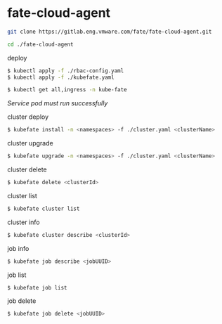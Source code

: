 # fate-cloud-agent



```bash
git clone https://gitlab.eng.vmware.com/fate/fate-cloud-agent.git

cd ./fate-cloud-agent
```

deploy 
```bash
$ kubectl apply -f ./rbac-config.yaml
$ kubectl apply -f ./kubefate.yaml

$ kubectl get all,ingress -n kube-fate
```

*Service pod must run successfully*

cluster deploy
```bash
$ kubefate install -n <namespaces> -f ./cluster.yaml <clusterName>
```

cluster upgrade 
```bash
$ kubefate upgrade -n <namespaces> -f ./cluster.yaml <clusterName>
```

cluster delete 
```bash
$ kubefate delete <clusterId>
```

cluster list 
```bash
$ kubefate cluster list
```

cluster info 
```bash
$ kubefate cluster describe <clusterId>
```

job info
```bash
$ kubefate job describe <jobUUID>
```

job list
```bash
$ kubefate job list
```

job delete
```bash
$ kubefate job delete <jobUUID>
```
